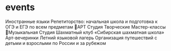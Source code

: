 # events
Иностранные языки Репетиторство: начальная школа и подготовка к ОГЭ и ЕГЭ по всем предметам 🎨АРТ Студия Творческие Мастер-классы 🎹Музыкальная Студия Шахматный клуб «Сибирская шахматная школа» Арт-вечеринки Летний языковой лагерь Организация путешествий с детьми и взрослыми по России и за рубежом
